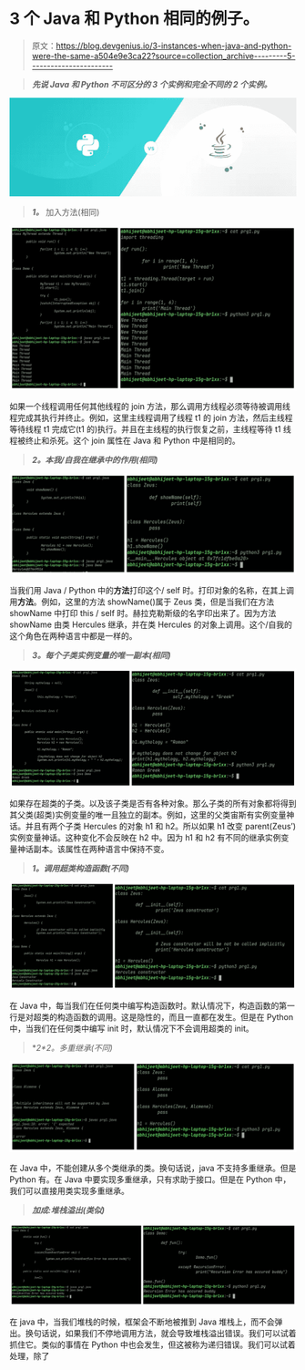 # 3 个 Java 和 Python 相同的例子。

> 原文：<https://blog.devgenius.io/3-instances-when-java-and-python-were-the-same-a504e9e3ca22?source=collection_archive---------5----------------------->

> ***先说 Java 和 Python 不可区分的 3 个实例和完全不同的 2 个实例。***

![](img/33fc35dc56343fcaa7c69ebfdb4e3814.png)

> ***1。*** 加入方法(相同)

![](img/c7c4c694ca752a0b368bed5a5837c73b.png)

如果一个线程调用任何其他线程的 join 方法，那么调用方线程必须等待被调用线程完成其执行并终止。例如，这里主线程调用了线程 t1 的 join 方法，然后主线程等待线程 t1 完成它(t1 的)执行。并且在主线程的执行恢复之前，主线程等待 t1 线程被终止和杀死。这个 join 属性在 Java 和 Python 中是相同的。

> ***2。本我/自我在继承中的作用(相同)***

![](img/95016e5c7b6e61f7bed7cee43c8e7968.png)

当我们用 Java / Python 中的**方法**打印这个/ self 时。打印对象的名称，在其上调用**方法**。例如，这里的方法 showName()属于 Zeus 类，但是当我们在方法 showName 中打印 this / self 时。赫拉克勒斯级的名字印出来了。因为方法 showName 由类 Hercules 继承，并在类 Hercules 的对象上调用。这个/自我的这个角色在两种语言中都是一样的。

> ***3。每个子类实例变量的唯一副本(相同)***

![](img/8d0999d4cc69a621a04df030d5fcaeaa.png)

如果存在超类的子类。以及该子类是否有各种对象。那么子类的所有对象都将得到其父类(超类)实例变量的唯一且独立的副本。例如，这里的父类宙斯有实例变量神话。并且有两个子类 Hercules 的对象 h1 和 h2。所以如果 h1 改变 parent(Zeus’)实例变量神话。这种变化不会反映在 h2 中。因为 h1 和 h2 有不同的继承实例变量神话副本。该属性在两种语言中保持不变。

> ***1。调用超类构造函数(不同)***

![](img/dc92e246419e603a33fa85dab8e545eb.png)

在 Java 中，每当我们在任何类中编写构造函数时。默认情况下，构造函数的第一行是对超类的构造函数的调用。这是隐性的，而且一直都在发生。但是在 Python 中，当我们在任何类中编写 init 时，默认情况下不会调用超类的 init。

> **2*2。*多重继承(不同)**

![](img/013a0cc47d11f2ab7626855a159c42f7.png)

在 Java 中，不能创建从多个类继承的类。换句话说，java 不支持多重继承。但是 Python 有。在 Java 中要实现多重继承，只有求助于接口。但是在 Python 中，我们可以直接用类实现多重继承。

> ***加成:堆栈溢出(类似)***

![](img/80675a419740cc762d4af56acea96c77.png)

在 java 中，当我们堆栈的时候，框架会不断地被推到 Java 堆栈上，而不会弹出。换句话说，如果我们不停地调用方法，就会导致堆栈溢出错误。我们可以试着抓住它。类似的事情在 Python 中也会发生，但这被称为递归错误。我们可以试着处理，除了